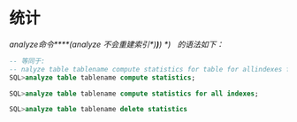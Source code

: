 # 统计

*analyze****命令**\*\*(analyze* *不会重建索引*\*)**)**) \**)* ​ ​ ​ ​*的语法如下：*

```sql
-- 等同于:
-- nalyze table tablename compute statistics for table for allindexes for all columns
SQL>analyze table tablename compute statistics;

SQL>analyze table tablename compute statistics for all indexes;

SQL>analyze table tablename delete statistics
```
